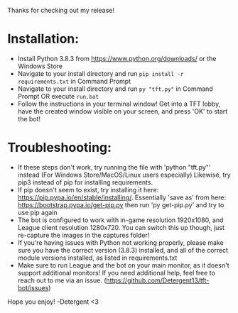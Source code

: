 Thanks for checking out my release!

# Installation:

* Install Python 3.8.3 from https://www.python.org/downloads/ or the Windows Store
* Navigate to your install directory and run `pip install -r requirements.txt` in Command Prompt
* Navigate to your install directory and run `py "tft.py"` in Command Prompt OR execute `run.bat`
* Follow the instructions in your terminal window! Get into a TFT lobby, have the created window visible on your screen, and press 'OK' to start the bot!

# Troubleshooting:

* If these steps don't work, try running the file with 'python "tft.py"' instead (For Windows Store/MacOS/Linux users especially) Likewise, try pip3 instead of pip for installing requirements.
* If pip doesn't seem to exist, try installing it here: https://pip.pypa.io/en/stable/installing/. Essentially 'save as' from here: https://bootstrap.pypa.io/get-pip.py then run 'py get-pip.py' and try to use pip again
* The bot is configured to work with in-game resolution 1920x1080, and League client resolution 1280x720. You can switch this up though, just re-capture the images in the captures folder!
* If you're having issues with Python not working properly, please make sure you have the correct version (3.8.3) installed, and all of the correct module versions installed, as listed in requirements.txt
* Make sure to run League and the bot on your main monitor, as it doesn't support additional monitors!
If you need additional help, feel free to reach out to me via an issue. (https://github.com/Detergent13/tft-bot/issues)

Hope you enjoy!
-Detergent <3
